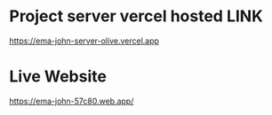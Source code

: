 # Project server vercel hosted LINK
https://ema-john-server-olive.vercel.app


# Live Website 
https://ema-john-57c80.web.app/